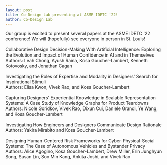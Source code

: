 ```yaml
---
layout: post
title: Co-Design Lab presenting at ASME IDETC '22!
author: Co-Design Lab
---
```


Our group is excited to present several papers at the ASME IDETC '22 conference! We will (hopefully) see everyone in person in St. Louis!
<br>
<br>
Collaborative Design Decision-Making With Artificial Intelligence: Exploring the Evolution and Impact of Human Confidence in AI and in Themselves  
Authors: Leah Chong, Ayush Raina, Kosa Goucher-Lambert, Kenneth Kotovosky, and Jonathan Cagan 
<br>
<br>
Investigating the Roles of Expertise and Modality in Designers' Search for Inspirational Stimuli  
Authors: Elisa Kwon, Vivek Rao, and Kosa Goucher-Lambert
<br>
<br>
Capturing Designers' Experiential Knowledge in Scalable Representation Systems: A Case Study of Knowledge Graphs for Product Teardowns  
Authors: Nicole Goridkov, Vivek Rao, Dixun Cui, Daniele Grandi, Ye Wang, and Kosa Goucher-Lambert
<br>
<br>
Investigating How Engineers and Designers Communicate Design Rationale  
Authors: Yakira Mirabito and Kosa Goucher-Lambert
<br>
<br>
Designing Human-Centered Risk Frameworks for Cyber-Physical-Social Systems: The Case of Autonomous Vehicles and Bystander Privacy  
Authors: Alice Agogino, Kosa Goucher-Lambert, Drew Miller, Erin Junghyun Song, Susan Lin, Soo Min Kang, Ankita Joshi, and Vivek Rao
